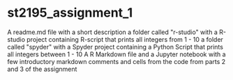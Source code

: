 # st2195_assignment_1
A readme.md file with a short description
a folder called "r-studio" with a R-studio project containing R-script that prints all integers from 1 - 10
a folder called "spyder" with a Spyder project containing a Python Script that prints all integers between 1 - 10
A R Markdown file and a Jupyter notebook with a few introductory markdown comments and cells from the code from parts 2 and 3 of the assignment
